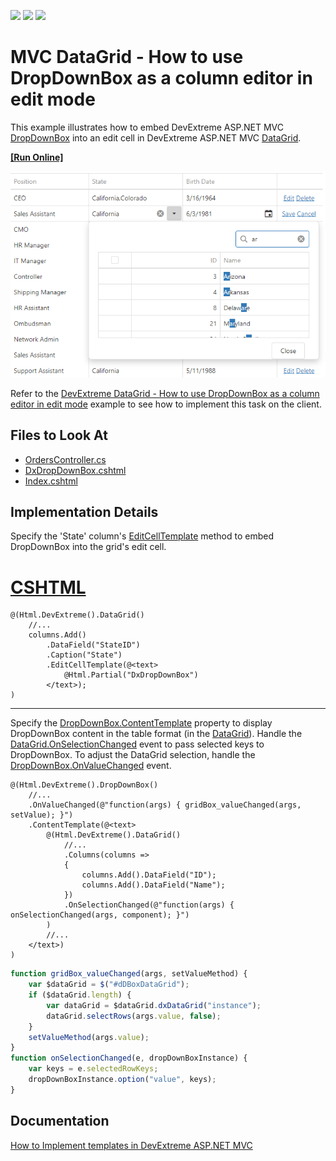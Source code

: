 <!-- default badges list -->
![](https://img.shields.io/endpoint?url=https://codecentral.devexpress.com/api/v1/VersionRange/128583421/17.1.5%2B)
[![](https://img.shields.io/badge/Open_in_DevExpress_Support_Center-FF7200?style=flat-square&logo=DevExpress&logoColor=white)](https://supportcenter.devexpress.com/ticket/details/T576412)
[![](https://img.shields.io/badge/📖_How_to_use_DevExpress_Examples-e9f6fc?style=flat-square)](https://docs.devexpress.com/GeneralInformation/403183)
<!-- default badges end -->
# MVC DataGrid - How to use DropDownBox as a column editor in edit mode

This example illustrates how to embed DevExtreme ASP.NET MVC [DropDownBox](https://docs.devexpress.com/AspNetCore/DevExtreme.AspNet.Mvc.Builders.DropDownBoxBuilder) into an edit cell in DevExtreme ASP.NET MVC [DataGrid](https://docs.devexpress.com/AspNetCore/DevExtreme.AspNet.Mvc.Builders.DataGridBuilder-1). 

<!-- run online -->
**[[Run Online]](https://codecentral.devexpress.com/t576412/)**
<!-- run online end -->

![DevExtreme MVC DataGrid - How to use DropDownBox as a column editor in edit mode](datagrid-dropdown-edit-mode.png)

Refer to the [DevExtreme DataGrid - How to use DropDownBox as a column editor in edit mode](https://github.com/DevExpress-Examples/datagrid-how-to-use-dropdownbox-as-a-column-editor-in-edit-mode-t548916) example to see how to implement this task on the client. 

## Files to Look At

* [OrdersController.cs](./MVC/T548916/Controllers/OrdersController.cs)
* [DxDropDownBox.cshtml](./MVC/T548916/Views/Home/DxDropDownBox.cshtml)
* [Index.cshtml](./MVC/T548916/Views/Home/Index.cshtml)

## Implementation Details

Specify the 'State' column's [EditCellTemplate](https://docs.devexpress.com/AspNetCore/DevExtreme.AspNet.Mvc.Builders.DataGridColumnBuilder-1.EditCellTemplate.overloads) method to embed DropDownBox into the grid's edit cell.

# [CSHTML](#tab/tabid-cshtml)

```cshtml
@(Html.DevExtreme().DataGrid()
    //...
    columns.Add()
        .DataField("StateID")
        .Caption("State")
        .EditCellTemplate(@<text>
            @Html.Partial("DxDropDownBox")
        </text>);
)
```
***

Specify the [DropDownBox.ContentTemplate](https://docs.devexpress.com/AspNetCore/DevExtreme.AspNet.Mvc.Builders.DropDownBoxBuilder.ContentTemplate.overloads) property to display DropDownBox content in the table format (in the [DataGrid](https://docs.devexpress.com/AspNetCore/DevExtreme.AspNet.Mvc.Builders.DataGridBuilder-1)). Handle the [DataGrid.OnSelectionChanged](https://docs.devexpress.com/AspNetCore/DevExtreme.AspNet.Mvc.Builders.DataGridBuilder-1.OnSelectionChanged.overloads) event to pass selected keys to DropDownBox. To adjust the DataGrid selection, handle the [DropDownBox.OnValueChanged](https://docs.devexpress.com/AspNetCore/DevExtreme.AspNet.Mvc.Builders.DropDownBoxBuilder.OnValueChanged.overloads) event.

```cshtml
@(Html.DevExtreme().DropDownBox()
    //...
    .OnValueChanged(@"function(args) { gridBox_valueChanged(args, setValue); }")
    .ContentTemplate(@<text>
        @(Html.DevExtreme().DataGrid()
            //...
            .Columns(columns =>
            {
                columns.Add().DataField("ID");
                columns.Add().DataField("Name");
            })
            .OnSelectionChanged(@"function(args) { onSelectionChanged(args, component); }")
        )
        //...
    </text>)
)
```

```js
function gridBox_valueChanged(args, setValueMethod) {
    var $dataGrid = $("#dDBoxDataGrid");
    if ($dataGrid.length) {
        var dataGrid = $dataGrid.dxDataGrid("instance");
        dataGrid.selectRows(args.value, false);
    }
    setValueMethod(args.value);
}
function onSelectionChanged(e, dropDownBoxInstance) {
    var keys = e.selectedRowKeys;
    dropDownBoxInstance.option("value", keys);
}
```

## Documentation

[How to Implement templates in DevExtreme ASP.NET MVC](https://docs.devexpress.com/DevExtremeAspNetMvc/400702/get-started/configure-a-project#create-a-new-project-from-templates)